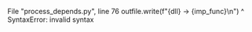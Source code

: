   File "process_depends.py", line 76
    outfile.write(f"{dll} -> {imp_func}\n")
                                         ^
SyntaxError: invalid syntax
